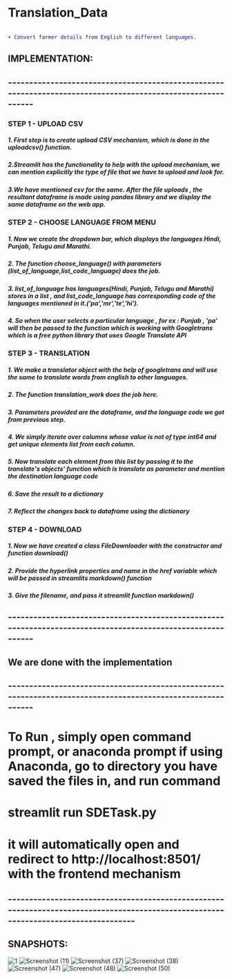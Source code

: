 # Translation_Data


```diff

+ Convert farmer details from English to different languages.

```

## IMPLEMENTATION:
## ------------------------------------------------------------------------------------------------------------


### STEP 1 - UPLOAD CSV
##### 1. First step is to create upload CSV mechanism, which is done in the uploadcsv() function. 
##### 2.Streamlit has the functionality to help with the upload mechanism, we can mention explicitly the type of file that we have to upload and look for. 
##### 3.We have mentioned csv for the same. After the file uploads , the resultant dataframe is made using pandas library and we display the same dataframe on the web app.



### STEP 2 - CHOOSE LANGUAGE FROM MENU
##### 1. Now we create the dropdown bar, which displays the languages Hindi, Punjab, Telugu and Marathi. 
##### 2. The function choose_language() with parameters (list_of_language,list_code_language) does the job. 
##### 3. list_of_language has languages(Hindi, Punjab, Telugu and Marathi) stores in a list , and list_code_language has corresponding code of the languages mentioned in it.('pa','mr','te','hi'). 
##### 4. So when the user selects a particular language , for ex : Punjab , 'pa' will then be passed to the function which is working with Googletrans which is a free python library that uses Google Translate API




### STEP 3 - TRANSLATION
##### 1. We make a translator object with the help of googletrans and will use the same to translate words from english to other languages.
##### 2. The function translation_work does the job here.
##### 3. Parameters provided are the dataframe, and the language code we got from previous step.
##### 4. We simply iterate over columns whose value is not of type int64 and get unique elements list from each column.
##### 5. Now translate each element from this list by passing it to the translate's objects' function which is translate as parameter and mention the destination language code 
##### 6. Save the result to a dictionary
##### 7. Reflect the changes back to dataframe using the dictionary



### STEP 4 - DOWNLOAD
##### 1. Now we have created a class FileDownloader with the constructor and function download()
##### 2. Provide the hyperlink properties and name in the href variable which will be passed in streamlits markdown() function
##### 3. Give the filename, and pass it streamlit function markdown()
## ------------------------------------------------------------------------------------------------------------


## We are done with the implementation


## ------------------------------------------------------------------------------------------------------------

# To Run , simply open command prompt, or anaconda prompt if using Anaconda, go to directory you have saved the files in, and run command
# streamlit run SDETask.py
# it will automatically open and redirect to http://localhost:8501/ with the frontend mechanism

## ------------------------------------------------------------------------------------------------------------------------------------

## SNAPSHOTS: 
![1](https://user-images.githubusercontent.com/45340840/166883118-d1b5e21c-83e2-4ee3-8fc4-d503c81674d9.png)
![Screenshot (11)](https://user-images.githubusercontent.com/45340840/166883136-dda3b816-5dc3-499d-aa5e-d778320ffce1.png)
![Screenshot (37)](https://user-images.githubusercontent.com/45340840/166883147-d5986bb7-616a-44d9-acea-6d14440ff911.png)
![Screenshot (38)](https://user-images.githubusercontent.com/45340840/166883174-9b572849-82d8-44b1-978c-666679ef390a.png)
![Screenshot (47)](https://user-images.githubusercontent.com/45340840/166883194-8f3d2537-2e9d-4b39-8890-60148a11383b.png)
![Screenshot (48)](https://user-images.githubusercontent.com/45340840/166883200-be41c564-0a43-4a6a-ba11-5e6456fb4a33.png)
![Screenshot (50)](https://user-images.githubusercontent.com/45340840/166883212-02888e32-af02-4d85-a2fc-792060db6461.png)



